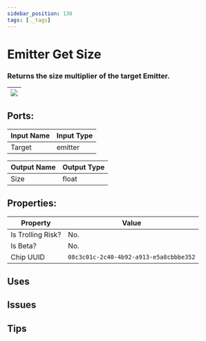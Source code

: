 ```yaml
---
sidebar_position: 130
tags: [._tags]
---
```


# Emitter Get Size


### Returns the size multiplier of the target Emitter.

| ![](https://images-ext-2.discordapp.net/external/MPmIaQzlEPmgGWlgi-WxBBXt0Bjv_zWPkg1y1f_sy3s/https/www.recroomcircuits.com/image/circuit/absolute-value?width=206&height=108) |
|-----|

## Ports:

| Input Name | Input Type |
|-----------|-----------|
| Target | emitter |

| Output Name | Output Type |
|-----------|-----------|
| Size | float |

## Properties:

| Property  | Value |
|-------------------|-----------|
| Is Trolling Risk? | No. |
| Is Beta? | No. |
| Chip UUID | `08c3c01c-2c40-4b92-a913-e5a8cbbbe352` |

## Uses

## Issues

## Tips